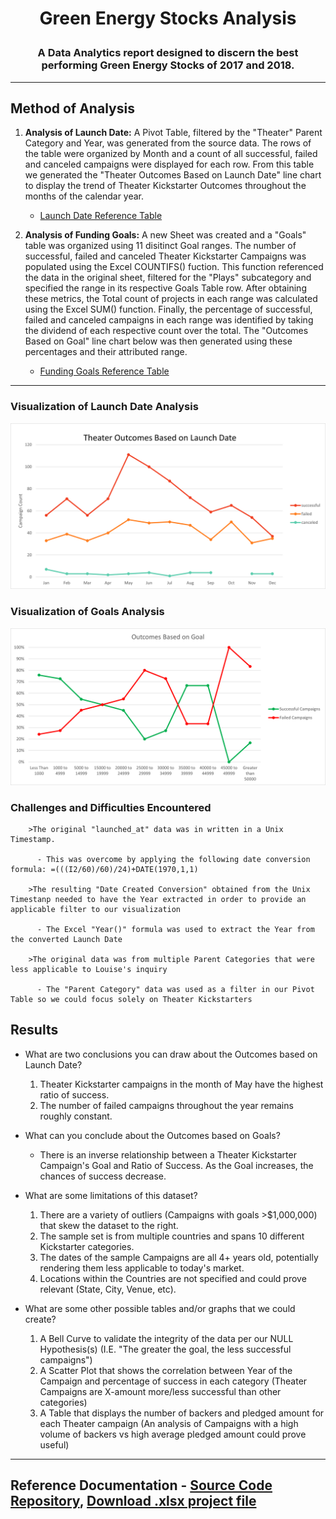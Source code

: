 # **<p align="center">Green Energy Stocks Analysis</p>**

### **<p align="center">A Data Analytics report designed to discern the best performing Green Energy Stocks of 2017 and 2018.</p>**

---
## Method of Analysis
1. **Analysis of Launch Date:** A Pivot Table, filtered by the "Theater" Parent Category and Year, was generated from the source data. The rows of the table were organized by Month and a count of all successful, failed and canceled campaigns were displayed for each row. From this table we generated the "Theater Outcomes Based on Launch Date" line chart to display the trend of Theater Kickstarter Outcomes throughout the months of the calendar year.

    * [Launch Date Reference Table](https://github.com/Jamesrx33/Kickstarter-Challenge/blob/main/Resources/Table_Outcomes_vs_Launch.png)

2. **Analysis of Funding Goals:** A new Sheet was created and a "Goals" table was organized using 11 disitinct Goal ranges. The number of successful, failed and canceled Theater Kickstarter Campaigns was populated using the Excel COUNTIFS() fuction. This function referenced the data in the original sheet, filtered for the "Plays" subcategory and specified the range in its respective Goals Table row. After obtaining these metrics, the Total count of projects in each range was calculated using the Excel SUM() function. Finally, the percentage of successful, failed and canceled campaigns in each range was identified by taking the dividend of each respective count over the total. The "Outcomes Based on Goal" line chart below was then generated using these percentages and their attributed range.

    * [Funding Goals Reference Table](https://github.com/Jamesrx33/Kickstarter-Challenge/blob/main/Resources/Table_Outcomes_vs_Goals.png)

---
### Visualization of Launch Date Analysis
![Theater_Outcomes_vs_Launch](https://github.com/Jamesrx33/Kickstarter-Challenge/blob/main/Resources/Theater_Outcomes_vs_Launch.png)

### Visualization of Goals Analysis
![Outcomes_vs_Goals](https://github.com/Jamesrx33/Kickstarter-Challenge/blob/main/Resources/Outcomes_vs_Goals.png?raw=true)

### Challenges and Difficulties Encountered
        >The original "launched_at" data was in written in a Unix Timestamp.
        
          - This was overcome by applying the following date conversion formula: =(((I2/60)/60)/24)+DATE(1970,1,1)
 
        >The resulting "Date Created Conversion" obtained from the Unix Timestanp needed to have the Year extracted in order to provide an applicable filter to our visualization
        
          - The Excel "Year()" formula was used to extract the Year from the converted Launch Date

        >The original data was from multiple Parent Categories that were less applicable to Louise's inquiry
        
          - The "Parent Category" data was used as a filter in our Pivot Table so we could focus solely on Theater Kickstarters
## Results

- What are two conclusions you can draw about the Outcomes based on Launch Date?

  1. Theater Kickstarter campaigns in the month of May have the highest ratio of success.
  2. The number of failed campaigns throughout the year remains roughly constant.

- What can you conclude about the Outcomes based on Goals?

  * There is an inverse relationship between a Theater Kickstarter Campaign's Goal and Ratio of Success. As the Goal increases, the chances of success decrease.

- What are some limitations of this dataset?
  
  1. There are a variety of outliers (Campaigns with goals >$1,000,000) that skew the dataset to the right.
  2. The sample set is from multiple countries and spans 10 different Kickstarter categories.
  3. The dates of the sample Campaigns are all 4+ years old, potentially rendering them less applicable to today's market.
  4. Locations within the Countries are not specified and could prove relevant (State, City, Venue, etc).
  
- What are some other possible tables and/or graphs that we could create?

  1. A Bell Curve to validate the integrity of the data per our NULL Hypothesis(s) (I.E. "The greater the goal, the less successful campaigns")
  2. A Scatter Plot that shows the correlation between Year of the Campaign and percentage of success in each category (Theater Campaigns are X-amount more/less successful than other categories)
  3. A Table that displays the number of backers and pledged amount for each Theater campaign (An analysis of Campaigns with a high volume of backers vs high average pledged amount could prove useful)

---
## Reference Documentation - [Source Code Repository](https://github.com/Jamesrx33/Kickstarter-Challenge/tree/main), [Download .xlsx project file](https://github.com/Jamesrx33/Kickstarter-Challenge/raw/main/Kickstarter_Challenge.xlsx)
